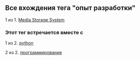 ## Все вхождения тега "опыт разработки"


1 из 1. [Media Storage System](./experience_media_storage_system.md)



### Этот тег встречается вместе с


1 из 2. [python](./meta_python.md)

2 из 2. [программирование](./meta_programmirovanie.md)

